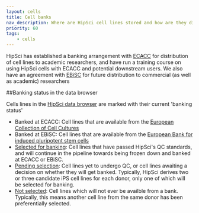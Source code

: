 ```yaml
---
layout: cells
title: Cell banks
nav_description: Where are HipSci cell lines stored and how are they distributed?
priority: 60
tags:
    - cells
---
```


HipSci has established a banking arrangement with [ECACC](https://www.phe-culturecollections.org.uk/) for distribution of cell
lines to academic researchers, and have run a training course on using HipSci
cells with ECACC and potential downstream users. We also have an agreement
with [EBiSC](http://www.ebisc.org/) for future distribution to commercial (as well as
academic) researchers

##Banking status in the data browser

Cells lines in the [HipSci data browser]({{site.baseurl}}/lines) are marked with their current 'banking status'

* Banked at ECACC: Cell lines that are available from the [European Collection of Cell Cultures](https://www.phe-culturecollections.org.uk/collections/ecacc.aspx)
* Banked at EBiSC: Cell lines that are available from the [European Bank for induced pluripotent stem cells](http://www.ebisc.org/)
* [Selected for banking]({{site.baseurl}}/lines?Banked%20Status[]=Selected%20for%20banking): Cell lines that have passed HipSci's QC standards, and will continue in the pipeline towards being frozen down and banked at ECACC or EBiSC.
* [Pending selection]({{site.baseurl}}/lines?Banked%20Status[]=Pending%20selection): Cell lines yet to undergo QC, or cell lines awaiting a decision on whether they will get banked. Typically, HipSci derives two or three candidate iPS cell lines for each donor, only one of which will be selected for banking.
* [Not selected]({{site.baseurl}}/lines?Banked%20Status[]=Not%20selected): Cell lines which will not ever be availble from a bank. Typically, this means another cell line from the same donor has been preferentially selected.
